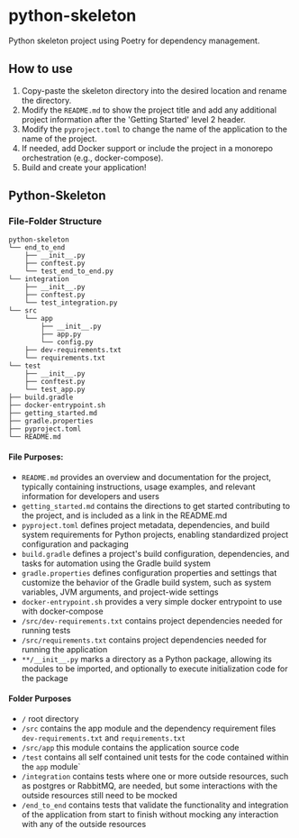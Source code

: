 # python-skeleton
Python skeleton project using Poetry for dependency management.


## How to use
1. Copy-paste the skeleton directory into the desired location and rename the directory.
2. Modify the `README.md` to show the project title and add any additional project information after the 'Getting Started' level 2 header.
3. Modify the `pyproject.toml` to change the name of the application to the name of the project.
4. If needed, add Docker support or include the project in a monorepo orchestration (e.g., docker-compose).
5. Build and create your application!


## Python-Skeleton
### File-Folder Structure
```
python-skeleton
└── end_to_end
    ├── __init__.py
    ├── conftest.py
    └── test_end_to_end.py
└── integration
    ├── __init__.py
    ├── conftest.py
    └── test_integration.py
└── src
    └── app
        ├── __init__.py
        ├── app.py
        └── config.py
    ├── dev-requirements.txt
    └── requirements.txt
└── test
    ├── __init__.py
    ├── conftest.py
    └── test_app.py
├── build.gradle
├── docker-entrypoint.sh
├── getting_started.md
├── gradle.properties
├── pyproject.toml
└── README.md
```

#### File Purposes:
* `README.md` provides an overview and documentation for the project, typically containing instructions, usage examples, and relevant information for developers and users
* `getting_started.md` contains the directions to get started contributing to the project, and is included as a link in the README.md
* `pyproject.toml` defines project metadata, dependencies, and build system requirements for Python projects, enabling standardized project configuration and packaging
* `build.gradle` defines a project's build configuration, dependencies, and tasks for automation using the Gradle build system
* `gradle.properties` defines configuration properties and settings that customize the behavior of the Gradle build system, such as system variables, JVM arguments, and project-wide settings
* `docker-entrypoint.sh` provides a very simple docker entrypoint to use with docker-compose
* `/src/dev-requirements.txt` contains project dependencies needed for running tests
* `/src/requirements.txt` contains project dependencies needed for running the application
* `**/__init__.py` marks a directory as a Python package, allowing its modules to be imported, and optionally to execute initialization code for the package

#### Folder Purposes
* `/` root directory
* `/src` contains the app module and the dependency requirement files `dev-requirements.txt` and `requirements.txt`
* `/src/app` this module contains the application source code
* `/test` contains all self contained unit tests for the code contained within the `app` module`
* `/integration` contains tests where one or more outside resources, such as postgres or RabbitMQ, are needed, but some interactions with the outside resources still need to be mocked
* `/end_to_end` contains tests that validate the functionality and integration of the application from start to finish without mocking any interaction with any of the outside resources
